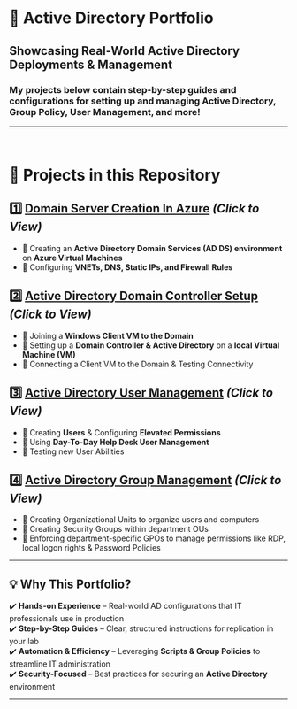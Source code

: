 # 🏢 Active Directory Portfolio

## Showcasing Real-World Active Directory Deployments & Management

###  My projects below contain step-by-step guides and configurations for setting up and managing **Active Directory, Group Policy, User Management, and more!** 
---

<br>

# 📌 **Projects in this Repository**  

## 1️⃣ [**Domain Server Creation In Azure**](https://github.com/cn205000/IT-Portfolio/tree/main/Active%20Directory/Azure-Domain-Setup)    *(Click to View)*  
- 🔹 Creating an **Active Directory Domain Services (AD DS) environment** on **Azure Virtual Machines**  
- 🔹 Configuring **VNETs, DNS, Static IPs, and Firewall Rules**   

## 2️⃣ [**Active Directory Domain Controller Setup**](https://github.com/cn205000/IT-Portfolio/tree/main/Active%20Directory/ActiveDirectory-DomainSetup) *(Click to View)*  
- 🔹 Joining a **Windows Client VM to the Domain** 
- 🔹 Setting up a **Domain Controller & Active Directory** on a **local Virtual Machine (VM)**  
- 🔹 Connecting a Client VM to the Domain & Testing Connectivity

## 3️⃣ [**Active Directory User Management**](https://github.com/cn205000/IT-Portfolio/tree/main/Active%20Directory/ActiveDirectory-UserManagement) *(Click to View)*  
- 🔹 Creating **Users** & Configuring **Elevated Permissions**
- 🔹 Using **Day-To-Day Help Desk User Management**
- 🔹 Testing new User Abilities

## 4️⃣ [**Active Directory Group Management**](https://github.com/cn205000/IT-Portfolio/tree/main/Active%20Directory/ActiveDirectory-GPO-Management) *(Click to View)*  
- 🔹 Creating Organizational Units to organize users and computers
- 🔹 Creating Security Groups within department OUs
- 🔹 Enforcing department-specific GPOs to manage permissions like RDP, local logon rights & Password Policies

---

## 💡 **Why This Portfolio?**  

✔️ **Hands-on Experience** – Real-world AD configurations that IT professionals use in production  
✔️ **Step-by-Step Guides** – Clear, structured instructions for replication in your lab  
✔️ **Automation & Efficiency** – Leveraging **Scripts & Group Policies** to streamline IT administration  
✔️ **Security-Focused** – Best practices for securing an **Active Directory** environment  


---
